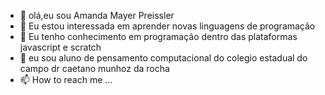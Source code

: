 - 👋 olá,eu sou Amanda Mayer Preissler
- 👀 Eu estou interessada em aprender novas linguagens de programação
- 🌱 Eu tenho conhecimento em programação dentro das plataformas javascript e scratch
 - 💞️ eu sou aluno de pensamento computacional do colegio estadual do campo dr caetano munhoz da rocha 
- 📫 How to reach me ...

<!---
mayerpreissler/mayerpreissler is a ✨ special ✨ repository because its `README.md` (this file) appears on your GitHub profile.
You can click the Preview link to take a look at your changes.
--->
